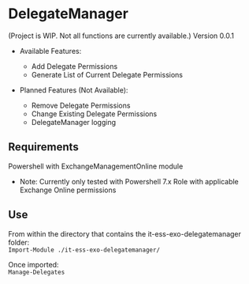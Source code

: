# DelegateManager
(Project is WIP. Not all functions are currently available.)
Version 0.0.1
- Available Features:
  - Add Delegate Permissions
  - Generate List of Current Delegate Permissions

- Planned Features (Not Available):
  - Remove Delegate Permissions
  - Change Existing Delegate Permissions
  - DelegateManager logging

## Requirements
Powershell with ExchangeManagementOnline module
 - Note: Currently only tested with Powershell 7.x
Role with applicable Exchange Online permissions

## Use
From within the directory that contains the it-ess-exo-delegatemanager folder:\
`Import-Module ./it-ess-exo-delegatemanager/`

Once imported:\
`Manage-Delegates`
